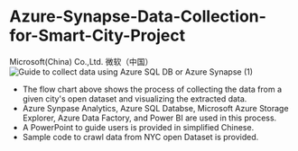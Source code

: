# Azure-Synapse-Data-Collection-for-Smart-City-Project
Microsoft(China) Co.,Ltd. 微软（中国）
![Guide to collect data using Azure SQL DB or Azure Synapse (1)](https://user-images.githubusercontent.com/56233967/127264398-11390e3f-f268-43df-8a02-1326718d199c.png)
* The flow chart above shows the process of collecting the data from a given city's open dataset and visualizing the extracted data.
* Azure Synpase Analytics, Azure SQL Databse, Microsoft Azure Storage Explorer, Azure Data Factory, and Power BI are used in this process.
* A PowerPoint to guide users is provided in simplified Chinese.
* Sample code to crawl data from NYC open Dataset is provided.
